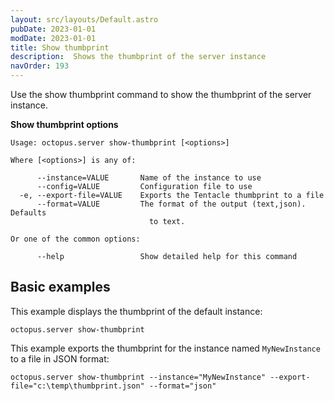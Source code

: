 ```yaml
---
layout: src/layouts/Default.astro
pubDate: 2023-01-01
modDate: 2023-01-01
title: Show thumbprint
description:  Shows the thumbprint of the server instance
navOrder: 193
---
```


Use the show thumbprint command to show the thumbprint of the server instance.

**Show thumbprint options**

```
Usage: octopus.server show-thumbprint [<options>]

Where [<options>] is any of:

      --instance=VALUE       Name of the instance to use
      --config=VALUE         Configuration file to use
  -e, --export-file=VALUE    Exports the Tentacle thumbprint to a file
      --format=VALUE         The format of the output (text,json). Defaults
                               to text.

Or one of the common options:

      --help                 Show detailed help for this command
```

## Basic examples

This example displays the thumbprint of the default instance:

```
octopus.server show-thumbprint
```

This example exports the thumbprint for the instance named `MyNewInstance` to a file in JSON format:

```
octopus.server show-thumbprint --instance="MyNewInstance" --export-file="c:\temp\thumbprint.json" --format="json"
```
